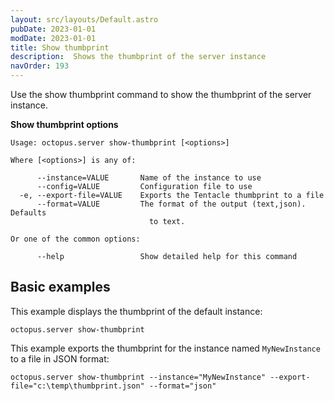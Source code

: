 ```yaml
---
layout: src/layouts/Default.astro
pubDate: 2023-01-01
modDate: 2023-01-01
title: Show thumbprint
description:  Shows the thumbprint of the server instance
navOrder: 193
---
```


Use the show thumbprint command to show the thumbprint of the server instance.

**Show thumbprint options**

```
Usage: octopus.server show-thumbprint [<options>]

Where [<options>] is any of:

      --instance=VALUE       Name of the instance to use
      --config=VALUE         Configuration file to use
  -e, --export-file=VALUE    Exports the Tentacle thumbprint to a file
      --format=VALUE         The format of the output (text,json). Defaults
                               to text.

Or one of the common options:

      --help                 Show detailed help for this command
```

## Basic examples

This example displays the thumbprint of the default instance:

```
octopus.server show-thumbprint
```

This example exports the thumbprint for the instance named `MyNewInstance` to a file in JSON format:

```
octopus.server show-thumbprint --instance="MyNewInstance" --export-file="c:\temp\thumbprint.json" --format="json"
```
